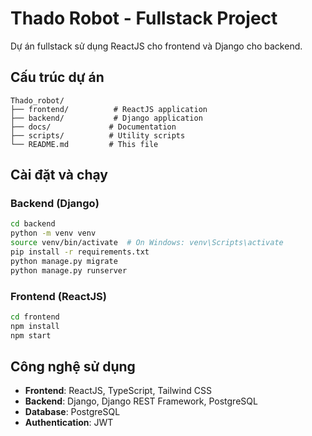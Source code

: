 # Thado Robot - Fullstack Project

Dự án fullstack sử dụng ReactJS cho frontend và Django cho backend.

## Cấu trúc dự án

```
Thado_robot/
├── frontend/          # ReactJS application
├── backend/           # Django application
├── docs/             # Documentation
├── scripts/          # Utility scripts
└── README.md         # This file
```

## Cài đặt và chạy

### Backend (Django)
```bash
cd backend
python -m venv venv
source venv/bin/activate  # On Windows: venv\Scripts\activate
pip install -r requirements.txt
python manage.py migrate
python manage.py runserver
```

### Frontend (ReactJS)
```bash
cd frontend
npm install
npm start
```

## Công nghệ sử dụng

- **Frontend**: ReactJS, TypeScript, Tailwind CSS
- **Backend**: Django, Django REST Framework, PostgreSQL
- **Database**: PostgreSQL
- **Authentication**: JWT

